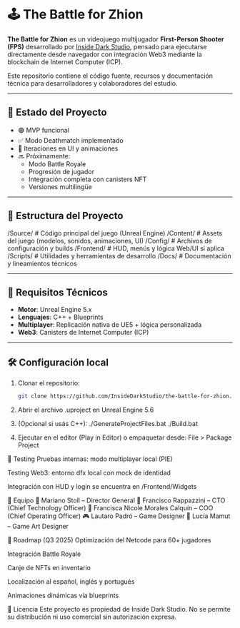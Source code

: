 # 🕹️ The Battle for Zhion

**The Battle for Zhion** es un videojuego multijugador **First-Person Shooter (FPS)** desarrollado por [Inside Dark Studio](https://insidedarkstudio.com), pensado para ejecutarse directamente desde navegador con integración Web3 mediante la blockchain de Internet Computer (ICP).

Este repositorio contiene el código fuente, recursos y documentación técnica para desarrolladores y colaboradores del estudio.

---

## 🚀 Estado del Proyecto

- 🟢 MVP funcional
- ✅ Modo Deathmatch implementado
- 🔄 Iteraciones en UI y animaciones
- 🔜 Próximamente:
  - Modo Battle Royale
  - Progresión de jugador
  - Integración completa con canisters NFT
  - Versiones multilingüe

---

## 📁 Estructura del Proyecto

/Source/ # Código principal del juego (Unreal Engine)
/Content/ # Assets del juego (modelos, sonidos, animaciones, UI)
/Config/ # Archivos de configuración y builds
/Frontend/ # HUD, menús y lógica Web/UI si aplica
/Scripts/ # Utilidades y herramientas de desarrollo
/Docs/ # Documentación y lineamientos técnicos

---

## 🧰 Requisitos Técnicos

- **Motor**: Unreal Engine 5.x
- **Lenguajes**: C++ + Blueprints
- **Multiplayer**: Replicación nativa de UE5 + lógica personalizada
- **Web3**: Canisters de Internet Computer (ICP)

---

## 🛠️ Configuración local

1. Clonar el repositorio:
   ```bash
   git clone https://github.com/InsideDarkStudio/the-battle-for-zhion.git


2. Abrir el archivo .uproject en Unreal Engine 5.6

3. (Opcional si usás C++):
    ./GenerateProjectFiles.bat
    ./Build.bat

4. Ejecutar en el editor (Play in Editor) o empaquetar desde:
File > Package Project


🧪 Testing
Pruebas internas: modo multiplayer local (PIE)

Testing Web3: entorno dfx local con mock de identidad

Integración con HUD y login se encuentra en /Frontend/Widgets


👥 Equipo
🎯 Mariano Stoll – Director General
🧠 Francisco Rappazzini – CTO (Chief Technology Officer)
🧩 Francisca Nicole Morales Calquín – COO (Chief Operating Officer)
🎮 Lautaro Padró – Game Designer
🎨 Lucía Mamut – Game Art Designer

🧭 Roadmap (Q3 2025)
 Optimización del Netcode para 60+ jugadores

 Integración Battle Royale

 Canje de NFTs en inventario

 Localización al español, inglés y portugués

 Animaciones dinámicas vía blueprints

📄 Licencia
Este proyecto es propiedad de Inside Dark Studio.
No se permite su distribución ni uso comercial sin autorización expresa.